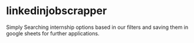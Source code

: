 # linkedinjobscrapper

Simply Searching internship options based in our filters and saving them in google sheets for further applications.
